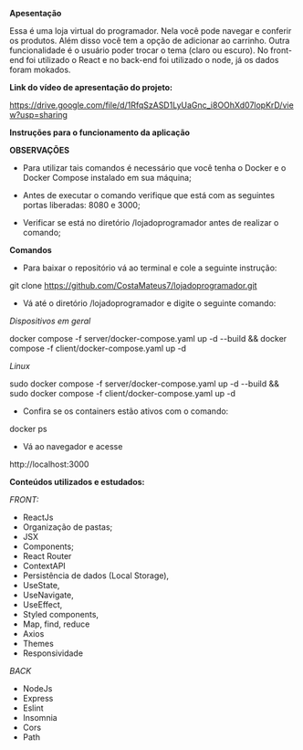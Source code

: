**Apesentação** 

Essa é uma loja virtual do programador. Nela você pode navegar e conferir os produtos. Além disso você tem a opção de adicionar ao carrinho. Outra funcionalidade é o usuário poder trocar o tema (claro ou escuro). No front-end foi utilizado o React e no back-end foi utilizado o node, já os dados foram mokados. 

**Link do vídeo de apresentação do projeto:**

https://drive.google.com/file/d/1RfqSzASD1LyUaGnc_i8OOhXd07lopKrD/view?usp=sharing


**Instruções para o funcionamento da aplicação**

**OBSERVAÇÕES**

- Para utilizar tais comandos é necessário que você tenha o Docker e o Docker Compose instalado em sua máquina;

- Antes de executar o comando verifique que está com as seguintes portas liberadas: 8080 e 3000;

- Verificar se está no diretório /lojadoprogramador antes de realizar o comando;

**Comandos** 

- Para baixar o repositório vá ao terminal e cole a seguinte instrução:

git clone https://github.com/CostaMateus7/lojadoprogramador.git


- Vá até o diretório /lojadoprogramador e digite o seguinte comando:


*Dispositivos em geral*

docker compose -f server/docker-compose.yaml up -d --build &&  docker compose -f client/docker-compose.yaml up -d


*Linux*

sudo docker compose -f server/docker-compose.yaml up -d --build && sudo  docker compose -f client/docker-compose.yaml up -d

- Confira se os containers estão ativos com o comando: 

docker ps 

- Vá ao navegador e acesse

http://localhost:3000 


**Conteúdos utilizados e estudados:** 

*FRONT:*

- ReactJs
- Organização de pastas;
- JSX
- Components;
- React Router
- ContextAPI
- Persistência de dados (Local Storage),
- UseState,
- UseNavigate,
- UseEffect,
- Styled components,
- Map, find, reduce
- Axios
- Themes
- Responsividade



*BACK*

- NodeJs
- Express
- Eslint
- Insomnia
- Cors
- Path